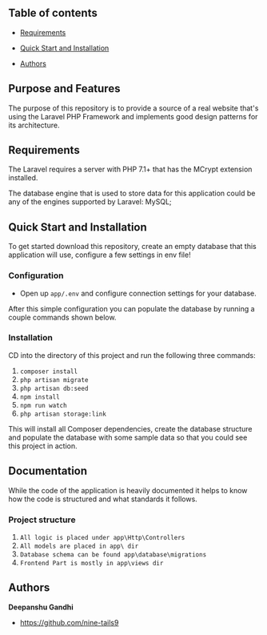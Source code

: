 ## Table of contents

 - [Requirements](#requirements)
 - [Quick Start and Installation](#quick-start-and-installation)

 - [Authors](#authors)

## Purpose and Features

The purpose of this repository is to provide a source of a real website that's using the Laravel PHP Framework and implements good design patterns for its architecture.

## Requirements

The Laravel requires a server with PHP 7.1+ that has the MCrypt extension installed.

The database engine that is used to store data for this application could be any of the engines supported by Laravel: MySQL;

## Quick Start and Installation

To get started download this repository, create an empty database that this application will use, configure a few settings in env file!

### Configuration

- Open up `app/.env` and configure connection settings for your database.
 

After this simple configuration you can populate the database by running a couple commands shown below.

### Installation

CD into the directory of this project and run the following three commands:

1. `composer install`
2. `php artisan migrate`
3. `php artisan db:seed`
4. `npm install`
5. `npm run watch`
6. `php artisan storage:link`

This will install all Composer dependencies, create the database structure and populate the database with some sample data so that you could see this project in action.

## Documentation

While the code of the application is heavily documented it helps to know how the code is structured and what standards it follows.

### Project structure

1. `All logic is placed under app\Http\Controllers`
2. `All models are placed in app\ dir`
3. `Database schema can be found app\database\migrations`
4. `Frontend Part is mostly in app\views dir`

## Authors

**Deepanshu Gandhi**

- <https://github.com/nine-tails9>
